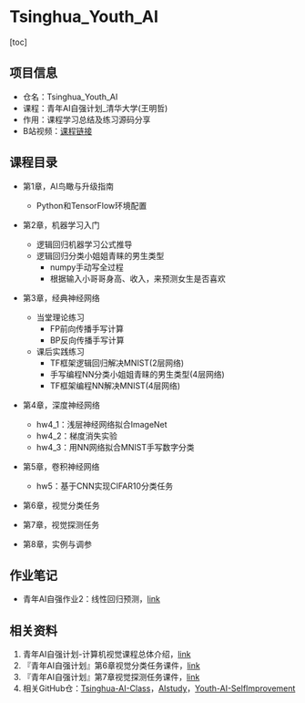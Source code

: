 # Tsinghua_Youth_AI

[toc]

## 项目信息

- 仓名：Tsinghua_Youth_AI
- 课程：青年AI自强计划_清华大学(王明哲)
- 作用：课程学习总结及练习源码分享
- B站视频：[课程链接](https://www.bilibili.com/video/BV1Bb411L7jT/)

## 课程目录

- 第1章，AI鸟瞰与升级指南
    - Python和TensorFlow环境配置
- 第2章，机器学习入门
    - 逻辑回归机器学习公式推导
    - 逻辑回归分类小姐姐青睐的男生类型
        - numpy手动写全过程
        - 根据输入小哥哥身高、收入，来预测女生是否喜欢
- 第3章，经典神经网络
    - 当堂理论练习
        - FP前向传播手写计算
        - BP反向传播手写计算
    - 课后实践练习
        - TF框架逻辑回归解决MNIST(2层网络)
        - 手写编程NN分类小姐姐青睐的男生类型(4层网络)
        - TF框架编程NN解决MNIST(4层网络)
- 第4章，深度神经网络
    - hw4_1：浅层神经网络拟合ImageNet
    - hw4_2：梯度消失实验
    - hw4_3：用NN网络拟合MNIST手写数字分类

- 第5章，卷积神经网络
    - hw5：基于CNN实现CIFAR10分类任务

- 第6章，视觉分类任务
- 第7章，视觉探测任务
- 第8章，实例与调参

## 作业笔记

- 青年AI自强作业2：线性回归预测，[link](https://blog.csdn.net/qq_17256689/article/details/124435599)

## 相关资料

1. 青年AI自强计划-计算机视觉课程总体介绍，[link](https://www.itmsf.com/thread-1332-1-1.html)
1. 『青年AI自强计划』第6章视觉分类任务课件，[link](https://blog.csdn.net/abc13526222160/article/details/88823566)
1. 『青年AI自强计划』第7章视觉探测任务课件，[link](https://blog.csdn.net/abc13526222160/article/details/88839961)
1. 相关GitHub仓：[Tsinghua-AI-Class](https://github.com/stsaten6/Tsinghua-AI-Class)，[AIstudy](https://github.com/yywwann/AIstudy)，[Youth-AI-SelfImprovement](https://github.com/knowmefly/Youth-AI-SelfImprovement)





